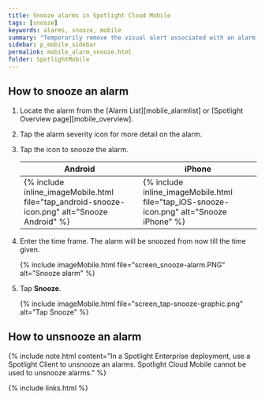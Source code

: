 ```yaml
---
title: Snooze alarms in Spotlight Cloud Mobile
tags: [snooze]
keywords: alarms, snooze, mobile
summary: "Temporarily remove the visual alert associated with an alarm."
sidebar: p_mobile_sidebar
permalink: mobile_alarm_snooze.html
folder: SpotlightMobile
---
```


## How to snooze an alarm

1. Locate the alarm from the [Alarm List][mobile_alarmlist] or [Spotlight Overview page][mobile_overview].
2. Tap the alarm severity icon for more detail on the alarm.
3. Tap the icon to snooze the alarm.

   Android | iPhone
   --------|-------
   {% include inline_imageMobile.html file="tap_android-snooze-icon.png" alt="Snooze Android" %} | {% include inline_imageMobile.html file="tap_iOS-snooze-icon.png" alt="Snooze iPhone" %}

4. Enter the time frame. The alarm will be snoozed from now till the time given.

   {% include imageMobile.html file="screen_snooze-alarm.PNG" alt="Snooze alarm" %}

5. Tap **Snooze**.

   {% include imageMobile.html file="screen_tap-snooze-graphic.png" alt="Tap Snooze" %}


## How to unsnooze an alarm

{% include note.html content="In a Spotlight Enterprise deployment, use a Spotlight Client to unsnooze an alarms. Spotlight Cloud Mobile cannot be used to unsnooze alarms." %}


{% include links.html %}
